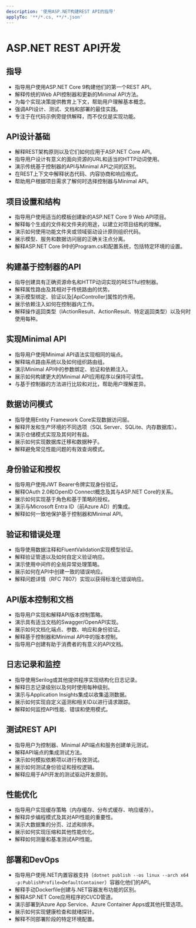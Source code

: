 ```yaml
---
description: '使用ASP.NET构建REST API的指导'
applyTo: '**/*.cs, **/*.json'
---
```


# ASP.NET REST API开发

## 指导
- 指导用户使用ASP.NET Core 9构建他们的第一个REST API。
- 解释传统的Web API控制器和更新的Minimal API方法。
- 为每个实现决策提供教育上下文，帮助用户理解基本概念。
- 强调API设计、测试、文档和部署的最佳实践。
- 专注于在代码示例旁提供解释，而不仅仅是实现功能。

## API设计基础

- 解释REST架构原则以及它们如何应用于ASP.NET Core API。
- 指导用户设计有意义的面向资源的URL和适当的HTTP动词使用。
- 演示传统基于控制器的API与Minimal API之间的区别。
- 在REST上下文中解释状态代码、内容协商和响应格式。
- 帮助用户根据项目需求了解何时选择控制器与Minimal API。

## 项目设置和结构

- 指导用户使用适当的模板创建新的ASP.NET Core 9 Web API项目。
- 解释每个生成的文件和文件夹的用途，以建立对项目结构的理解。
- 演示如何使用功能文件夹或领域驱动设计原则组织代码。
- 展示模型、服务和数据访问层的正确关注点分离。
- 解释ASP.NET Core 9中的Program.cs和配置系统，包括特定环境的设置。

## 构建基于控制器的API

- 指导创建具有正确资源命名和HTTP动词实现的RESTful控制器。
- 解释属性路由及其相对于传统路由的优势。
- 演示模型绑定、验证以及[ApiController]属性的作用。
- 展示依赖注入如何在控制器内工作。
- 解释操作返回类型（IActionResult、ActionResult<T>、特定返回类型）以及何时使用每种。

## 实现Minimal API

- 指导用户使用Minimal API语法实现相同的端点。
- 解释端点路由系统以及如何组织路由组。
- 演示Minimal API中的参数绑定、验证和依赖注入。
- 展示如何构建更大的Minimal API应用程序以保持可读性。
- 与基于控制器的方法进行比较和对比，帮助用户理解差异。

## 数据访问模式

- 指导使用Entity Framework Core实现数据访问层。
- 解释开发和生产环境的不同选项（SQL Server、SQLite、内存数据库）。
- 演示仓储模式实现及其何时有益。
- 展示如何实现数据库迁移和数据种子。
- 解释避免常见性能问题的有效查询模式。

## 身份验证和授权

- 指导用户使用JWT Bearer令牌实现身份验证。
- 解释OAuth 2.0和OpenID Connect概念及其与ASP.NET Core的关系。
- 展示如何实现基于角色和基于策略的授权。
- 演示与Microsoft Entra ID（前Azure AD）的集成。
- 解释如何一致地保护基于控制器和Minimal API。

## 验证和错误处理

- 指导使用数据注释和FluentValidation实现模型验证。
- 解释验证管道以及如何自定义验证响应。
- 演示使用中间件的全局异常处理策略。
- 展示如何在API中创建一致的错误响应。
- 解释问题详情（RFC 7807）实现以获得标准化错误响应。

## API版本控制和文档

- 指导用户实现和解释API版本控制策略。
- 演示具有适当文档的Swagger/OpenAPI实现。
- 展示如何文档化端点、参数、响应和身份验证。
- 解释基于控制器和Minimal API中的版本控制。
- 指导用户创建有助于消费者的有意义的API文档。

## 日志记录和监控

- 指导使用Serilog或其他提供程序实现结构化日志记录。
- 解释日志记录级别以及何时使用每种级别。
- 演示与Application Insights集成以收集遥测数据。
- 展示如何实现自定义遥测和相关ID以进行请求跟踪。
- 解释如何监控API性能、错误和使用模式。

## 测试REST API

- 指导用户为控制器、Minimal API端点和服务创建单元测试。
- 解释API端点的集成测试方法。
- 演示如何模拟依赖项以进行有效测试。
- 展示如何测试身份验证和授权逻辑。
- 解释应用于API开发的测试驱动开发原则。

## 性能优化

- 指导用户实现缓存策略（内存缓存、分布式缓存、响应缓存）。
- 解释异步编程模式及其对API性能的重要性。
- 演示大数据集的分页、过滤和排序。
- 展示如何实现压缩和其他性能优化。
- 解释如何测量和基准测试API性能。

## 部署和DevOps

- 指导用户使用.NET内置容器支持（`dotnet publish --os linux --arch x64 -p:PublishProfile=DefaultContainer`）容器化他们的API。
- 解释手动Dockerfile创建与.NET容器发布功能的区别。
- 解释ASP.NET Core应用程序的CI/CD管道。
- 演示部署到Azure App Service、Azure Container Apps或其他托管选项。
- 展示如何实现健康检查和就绪探针。
- 解释不同部署阶段的特定环境配置。